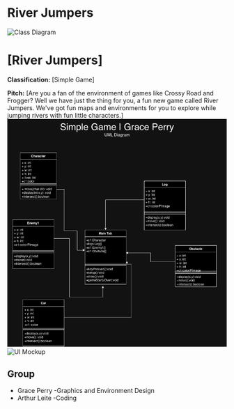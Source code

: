 # River Jumpers
 
![Class Diagram]()


# [River Jumpers]

**Classification:** [Simple Game]

**Pitch:** [Are you a fan of the environment of games like Crossy Road and Frogger? Well we have just the thing for you, a fun new game called River Jumpers. We've got fun maps and environments for you to explore while jumping rivers with fun little characters.]
![Class Diagram](https://github.com/GrassPerry/RiverJumpers/blob/main/images/SimpleGame.png?raw=true)
![UI Mockup](mockup.png)


## Group
- Grace Perry -Graphics and Environment Design
- Arthur Leite -Coding
